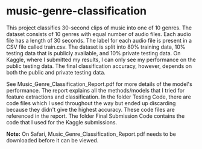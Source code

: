# music-genre-classification
 This project classifies 30-second clips of music into one of 10 genres. The dataset consists of 10 genres with equal number of audio files. Each audio file has a length of 30 seconds. The label for each audio file is present in a CSV file called train.csv. The dataset is split into 80% training data, 10% testing data that is publicly available, and 10% private testing data. On Kaggle, where I submitted my results, I can only see my performance on the public testing data. The final classification accuracy, however, depends on both the public and private testing data.

 See Music_Genre_Classification_Report.pdf for more details of the model's performance. The report explains all the methods/models that I tried for feature extractions and classification. In the folder Testing Code, there are code files which I used throughout the way but ended up discarding because they didn't give the highest accuracy. These code files are referenced in the report. The folder Final Submission Code contains the code that I used for the Kaggle submissions.

 **Note:** On Safari, Music_Genre_Classification_Report.pdf needs to be downloaded before it can be viewed.
